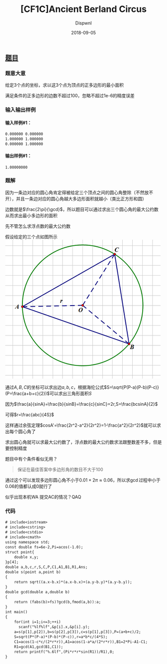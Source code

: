 ﻿---
layout:     post
title:      "[CF1C]Ancient Berland Circus"
date:       2018-09-05
author:     "Dispwnl"
header-img: "img/used/3462.jpg"
catalog: true
tags:
    - 计算几何
---
## [题目](http://codeforces.com/problemset/problem/1/C)
### 题意大意
给定3个点的坐标，求以这3个点为顶点的正多边形的最小面积

满足条件的正多边形的边数不超过100，忽略不超过1e-6的精度误差

### 输入输出样例
#### 输入样例#1： 
```plain
0.000000 0.000000
1.000000 1.000000
0.000000 1.000000
```
#### 输出样例#1： 
```plain
1.00000000
```
### 题解
因为一条边对应的圆心角肯定得被给定三个顶点之间的圆心角整除（不然放不开），并且一条边对应的圆心角越大多边形面积就越小（类比正方形和圆）

边数就是$\frac{2\pi}{\gcd}$，所以题目可以通过求出三个圆心角的最大公约数从而求出最小多边形的面积

先不管怎么求浮点数的最大公约数

假设给定的三个点如图所示![](/img/study/yuan1.png)

通过$A,B,C$的坐标可以求出边$a,b,c$，根据海伦公式$S=\sqrt{P(P-a)(P-b)(P-c)}(P=\frac{a+b+c}{2})$可以求出三角形面积$S$

因为$\frac{a}{sinA}=\frac{b}{sinB}=\frac{c}{sinC}=2r,S=\frac{bcsinA}{2}$

可得$r=\frac{abc}{4S}$

这样通过余弦定理$cosA'=\frac{2r^2-a^2}{2r^2}=1-\frac{a^2}{2r^2}$就可以求出每个圆心角了

求出圆心角就可以求最大公约数了，浮点数的最大公约数求法跟整数差不多，但是要控制精度

题目中有个条件看似无用？

>保证在最佳答案中多边形角的数目不大于100

通过这个可以发现多边形圆心角不小于$0.01\times 2\pi\approx 0.06$，所以求$\gcd$过程中小于0.06的值都认成0就行了

似乎出现本机WA 提交AC的情况？QAQ

### 代码
```
# include<iostream>
# include<cstring>
# include<cstdio>
# include<cmath>
using namespace std;
const double fs=6e-2,Pi=acos(-1.0);
struct point{
	double x,y;
}p[4];
double a,b,c,r,S,C,P,C1,A1,B1,R1,Ans;
double s(point a,point b)
{
	return sqrt((a.x-b.x)*(a.x-b.x)+(a.y-b.y)*(a.y-b.y));
}
double gcd(double a,double b)
{
	return (fabs(b)>fs)?gcd(b,fmod(a,b)):a;
}
int main()
{
	for(int i=1;i<=3;++i)
	  scanf("%lf%lf",&p[i].x,&p[i].y);
	a=s(p[1],p[2]),b=s(p[2],p[3]),c=s(p[1],p[3]),P=(a+b+c)/2;
	S=sqrt(P*(P-a)*(P-b)*(P-c)),r=a*b*c/(4*S);
	C1=acos(1-c*c/(2*r*r)),A1=acos(1-a*a/(2*r*r)),B1=2*Pi-A1-C1;
	R1=gcd(A1,gcd(B1,C1));
	return printf("%.6lf",(Pi*r*r*sin(R1))/R1),0;
}
```
